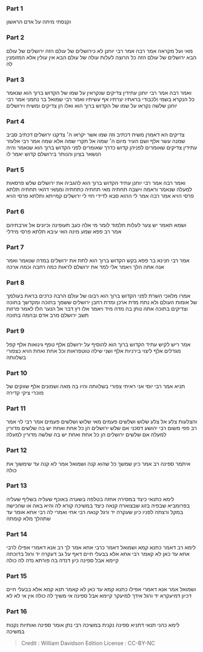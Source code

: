 
### Part 1
וקנסתי מיתה על אדם הראשון

### Part 2
מאי ועל מקראה אמר רבה אמר רבי יוחנן לא כירושלים של עולם הזה ירושלים של עולם הבא ירושלים של עולם הזה כל הרוצה לעלות עולה של עולם הבא אין עולין אלא המזומנין לה

### Part 3
ואמר רבה אמר רבי יוחנן עתידין צדיקים שנקראין על שמו של הקדוש ברוך הוא שנאמר כל הנקרא בשמי ולכבודי בראתיו יצרתיו אף עשיתיו ואמר רבי שמואל בר נחמני אמר רבי יוחנן שלשה נקראו על שמו של הקדוש ברוך הוא ואלו הן צדיקים ומשיח וירושלים

### Part 4
צדיקים הא דאמרן משיח דכתיב וזה שמו אשר יקראו ה׳ צדקנו ירושלים דכתיב סביב שמנה עשר אלף ושם העיר מיום ה׳ שמה אל תקרי שמה אלא שמה אמר רבי אלעזר עתידין צדיקים שאומרים לפניהן קדוש כדרך שאומרים לפני הקדוש ברוך הוא שנאמר והיה הנשאר בציון והנותר בירושלם קדוש יאמר לו

### Part 5
ואמר רבה אמר רבי יוחנן עתיד הקדוש ברוך הוא להגביה את ירושלים שלש פרסאות למעלה שנאמר וראמה וישבה תחתיה מאי תחתיה כתחתיה וממאי דהאי תחתיה תלתא פרסי הויא אמר רבה אמר לי ההוא סבא לדידי חזי לי ירושלים קמייתא ותלתא פרסי הויא

### Part 6
ושמא תאמר יש צער לעלות תלמוד לומר מי אלה כעב תעופינה וכיונים אל ארבתיהם אמר רב פפא שמע מינה האי עיבא תלתא פרסי מידלי

### Part 7
אמר רבי חנינא בר פפא בקש הקדוש ברוך הוא לתת את ירושלים במדה שנאמר ואמר אנה אתה הלך ויאמר אלי למד את ירושלם לראות כמה רחבה וכמה ארכה

### Part 8
אמרו מלאכי השרת לפני הקדוש ברוך הוא רבונו של עולם הרבה כרכים בראת בעולמך של אומות העולם ולא נתת מדת ארכן ומדת רחבן ירושלים ששמך בתוכה ומקדשך בתוכה וצדיקים בתוכה אתה נותן בה מדה מיד ויאמר אלו רץ דבר אל הנער הלז לאמר פרזות תשב ירושלם מרב אדם ובהמה בתוכה

### Part 9
אמר ריש לקיש עתיד הקדוש ברוך הוא להוסיף על ירושלם אלף טפף גינואות אלף קפל מגדלים אלף ליצוי בירניות אלף ושני שילה טוטפראות וכל אחת ואחת הויא כצפורי בשלוותה

### Part 10
תניא אמר רבי יוסי אני ראיתי צפורי בשלוותה והיו בה מאה ושמונים אלף שווקים של מוכרי ציקי קדירה

### Part 11
והצלעות צלע אל צלע שלוש ושלשים פעמים מאי שלוש ושלשים פעמים אמר רבי לוי אמר רב פפי משום רבי יהושע דסכני אם שלש ירושלים הן כל אחת ואחת יש בה שלשים מדורין למעלה אם שלשים ירושלים הן כל אחת ואחת יש בה שלשה מדורין למעלה

### Part 12
איתמר ספינה רב אמר כיון שמשך כל שהוא קנה ושמואל אמר לא קנה עד שימשוך את כולה

### Part 13
לימא כתנאי כיצד במסירה אחזה בטלפה בשערה באוכף שעליה בשליף שעליה בפרומביא שבפיה בזוג שבצוארה קנאה כיצד במשיכה קורא לה והיא באה או שהכישה במקל ורצתה לפניו כיון שעקרה יד ורגל קנאה רבי אחי ואמרי לה רבי אחא אומר עד שתהלך מלא קומתה

### Part 14
לימא רב דאמר כתנא קמא ושמואל דאמר כרבי אחא אמר לך רב אנא דאמרי אפילו לרבי אחא עד כאן לא קאמר רבי אחא אלא בבעלי חיים דאף על גב דעקרה יד ורגל בדוכתה קיימא אבל ספינה כיון דנדה בה פורתא נדה לה כולה

### Part 15
ושמואל אמר אנא דאמרי אפילו כתנא קמא עד כאן לא קאמר תנא קמא אלא בבעלי חיים דכיון דמיעקרא יד ורגל אידך למיעקר קיימא אבל ספינה אי משיך לה כולה אין אי לא לא

### Part 16
לימא כהני תנאי דתניא ספינה נקנית במשיכה רבי נתן אומר ספינה ואותיות נקנות במשיכה

>Credit : William Davidson Edition
>License : CC-BY-NC